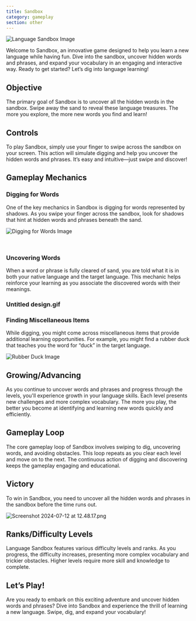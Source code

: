 ```yaml
---
title: Sandbox
category: gameplay
section: other
---
```

![Language Sandbox Image](https://help.studycat.com/hc/article_attachments/34873193987353)


Welcome to Sandbox, an innovative game designed to help you learn a new language while having fun. Dive into the sandbox, uncover hidden words and phrases, and expand your vocabulary in an engaging and interactive way. Ready to get started? Let’s dig into language learning!


## Objective


The primary goal of Sandbox is to uncover all the hidden words in the sandbox. Swipe away the sand to reveal these language treasures. The more you explore, the more new words you find and learn!


## Controls


To play Sandbox, simply use your finger to swipe across the sandbox on your screen. This action will simulate digging and help you uncover the hidden words and phrases. It’s easy and intuitive—just swipe and discover!


## Gameplay Mechanics


### Digging for Words


One of the key mechanics in Sandbox is digging for words represented by shadows. As you swipe your finger across the sandbox, look for shadows that hint at hidden words and phrases beneath the sand.


![Digging for Words Image](https://help.studycat.com/hc/article_attachments/34873193990169)


 


### Uncovering Words


When a word or phrase is fully cleared of sand, you are told what it is in both your native language and the target language. This mechanic helps reinforce your learning as you associate the discovered words with their meanings.


### Untitled design.gif


### Finding Miscellaneous Items


While digging, you might come across miscellaneous items that provide additional learning opportunities. For example, you might find a rubber duck that teaches you the word for “duck” in the target language.


![Rubber Duck Image](https://help.studycat.com/hc/article_attachments/34873210402585)


## Growing/Advancing


As you continue to uncover words and phrases and progress through the levels, you'll experience growth in your language skills. Each level presents new challenges and more complex vocabulary. The more you play, the better you become at identifying and learning new words quickly and efficiently.


## Gameplay Loop


The core gameplay loop of Sandbox involves swiping to dig, uncovering words, and avoiding obstacles. This loop repeats as you clear each level and move on to the next. The continuous action of digging and discovering keeps the gameplay engaging and educational.


## Victory


To win in Sandbox, you need to uncover all the hidden words and phrases in the sandbox before the time runs out.


![Screenshot 2024-07-12 at 12.48.17.png](https://help.studycat.com/hc/article_attachments/34967564471577)


## Ranks/Difficulty Levels


Language Sandbox features various difficulty levels and ranks. As you progress, the difficulty increases, presenting more complex vocabulary and trickier obstacles. Higher levels require more skill and knowledge to complete.


## Let’s Play!


Are you ready to embark on this exciting adventure and uncover hidden words and phrases? Dive into Sandbox and experience the thrill of learning a new language. Swipe, dig, and expand your vocabulary!

